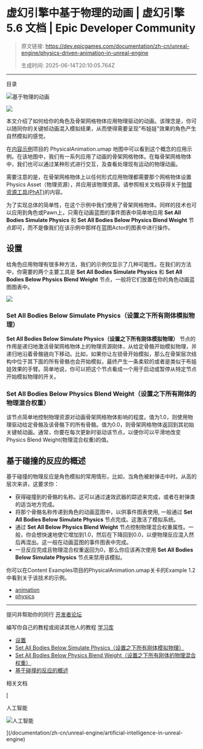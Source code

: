 # 虚幻引擎中基于物理的动画 | 虚幻引擎 5.6 文档 | Epic Developer Community

> 原文链接: https://dev.epicgames.com/documentation/zh-cn/unreal-engine/physics-driven-animation-in-unreal-engine
> 
> 生成时间: 2025-06-14T20:10:05.764Z

---

目录

![基于物理的动画](https://dev.epicgames.com/community/api/documentation/image/5ae817cb-f830-4c50-bd3b-6b077ed71517?resizing_type=fill&width=1920&height=335)

![](https://d1iv7db44yhgxn.cloudfront.net/documentation/images/16c5dda8-2817-4cce-acfc-20efeac3009f/physicsblend.png)

本文介绍了如何给你的角色及骨架网格物体应用物理驱动的动画。该理念是，你可以随同你的关键帧动画混入模拟结果，从而使得需要呈现"布娃娃"效果的角色产生自然模拟的感觉。

在[内容示例](/documentation/zh-cn/unreal-engine/content-examples-sample-project-for-unreal-engine)项目的 PhysicalAnimation.umap 地图中可以看到这个概念的应用示例。在该地图中，我们有一系列应用了动画的骨架网格物体。在每骨架网格物体中，我们也可以通过某种形式进行交互，及查看处理现有运动的物理动画。

需要注意的是，在骨架网格物体上以任何形式应用物理都需要那个网格物体设置Physics Asset（物理资源），并应用该物理资源。请参照相关文档获得关于[物理资源工具(PhAT)](/documentation/zh-cn/unreal-engine/physics-asset-editor-in-unreal-engine)的内容。

为了实现总体的简单性，在这个示例中我们使用了骨架网格物体。同样的技术也可以应用到角色或Pawn上，只需在动画蓝图的事件图表中简单地应用 **Set All Bodies Simulate Physics** 和 **Set All Bodies Below Physics Blend Weight** 节点即可，而不是像我们在该示例中那样在蓝图Actor的图表中进行操作。

## 设置

给角色应用物理有很多种方法，我们的示例仅显示了几种可能性。在我们的方法中，你需要的两个主要工具是 **Set All Bodies Simulate Physics** 和 **Set All Bodies Below Physics Blend Weight** 节点，一般将它们放置在你的角色动画蓝图图表中。

![](https://d1iv7db44yhgxn.cloudfront.net/documentation/images/e5342682-f149-47b4-89ed-2d51a1adb662/physicsweghtnodes.png)

### Set All Bodies Below Simulate Physics（设置之下所有刚体模拟物理）

**Set All Bodies Below Simulate Physics（设置之下所有刚体模拟物理）** 节点的作用是递归地激活骨架网格物体上的物理资源刚体，从给定骨骼开始模拟物理，并递归地沿着骨骼链向下移动。比如，如果你让左锁骨开始模拟，那么在骨架层次结构中位于其下面的所有骨骼也会开始模拟，最终产生一条柔软的或者是类似于布娃娃效果的手臂。简单地说，你可以把这个节点看成一个用于启动或暂停从特定节点开始模拟物理的开关。

### Set All Bodies Below Physics Blend Weight（设置之下所有刚体的物理混合权重）

该节点简单地控制物理资源对动画骨架网格物体影响的程度。值为1.0，则使用物理驱动给定骨骼及该骨骼下的所有骨骼。值为0.0，则骨架网格物体返回到其初始关键帧动画。通常，你要在每次更新时驱动该节点，以便你可以平滑地改变Physics Blend Weight(物理混合权重)的值。

## 基于碰撞的反应的概述

基于碰撞的物理反应是角色模拟的常用情形，比如，当角色被射弹击中时。从高的层次来讲，这要求你：

-   获得碰撞到的骨骼的名称。这可以通过速效武器的踪迹来完成，或者在射弹类的适当地方完成。
-   将那个骨骼名称传递到角色的动画蓝图中，以供事件图表使用, 一般通过 **Set All Bodies Below Simulate Physics** 节点完成。这激活了模拟系统。
-   通过 **Set All Below Physics Blend Weight** 节点控制物理混合权重属性。一般，你会想快速地使它增加到1.0，然后在下降回到0.0，以便物理反应混入然后再混出。这一般在动画蓝图的事件图表中完成。
-   一旦反应完成且物理混合权重返回为0，那么你应该再次使用 **Set All Bodies Below Simulate Physics** 节点来禁用该模拟。

你可以在Content Examples项目的PhysicalAnimation.umap关卡的Example 1.2中看到关于该技术的示例。

-   [animation](https://dev.epicgames.com/community/search?query=animation)
-   [physics](https://dev.epicgames.com/community/search?query=physics)

* * *

提问并帮助你的同行 [开发者论坛](https://forums.unrealengine.com/categories?tag=unreal-engine)

编写你自己的教程或阅读其他人的教程 [学习库](https://dev.epicgames.com/community/unreal-engine/learning)

-   [设置](/documentation/zh-cn/unreal-engine/physics-driven-animation-in-unreal-engine#%E8%AE%BE%E7%BD%AE)
-   [Set All Bodies Below Simulate Physics（设置之下所有刚体模拟物理）](/documentation/zh-cn/unreal-engine/physics-driven-animation-in-unreal-engine#setallbodiesbelowsimulatephysics%EF%BC%88%E8%AE%BE%E7%BD%AE%E4%B9%8B%E4%B8%8B%E6%89%80%E6%9C%89%E5%88%9A%E4%BD%93%E6%A8%A1%E6%8B%9F%E7%89%A9%E7%90%86%EF%BC%89)
-   [Set All Bodies Below Physics Blend Weight（设置之下所有刚体的物理混合权重）](/documentation/zh-cn/unreal-engine/physics-driven-animation-in-unreal-engine#setallbodiesbelowphysicsblendweight%EF%BC%88%E8%AE%BE%E7%BD%AE%E4%B9%8B%E4%B8%8B%E6%89%80%E6%9C%89%E5%88%9A%E4%BD%93%E7%9A%84%E7%89%A9%E7%90%86%E6%B7%B7%E5%90%88%E6%9D%83%E9%87%8D%EF%BC%89)
-   [基于碰撞的反应的概述](/documentation/zh-cn/unreal-engine/physics-driven-animation-in-unreal-engine#%E5%9F%BA%E4%BA%8E%E7%A2%B0%E6%92%9E%E7%9A%84%E5%8F%8D%E5%BA%94%E7%9A%84%E6%A6%82%E8%BF%B0)

相关文档

[

人工智能

![人工智能](https://dev.epicgames.com/community/api/documentation/image/1a4dc47b-52b9-4e06-b61d-512591255b60?resizing_type=fit&width=160&height=92)

](/documentation/zh-cn/unreal-engine/artificial-intelligence-in-unreal-engine)